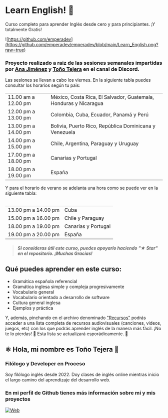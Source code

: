 # Learn English! 📖
Curso completo para aprender Inglés desde cero y para principiantes. ¡Y totalmente Gratis!

![https://github.com/emperadev](https://github.com/emperadev/emperadev/blob/main/Learn_English.png?raw=true)

### Proyecto realizado a raiz de las sesiones semanales impartidas por <a href="https://github.com/AnaDJmzP">Ana Jiménez</a> y <a href="https://github.com/emperadev">Toño Tejera</a> en el canal de Discord. 
Las sesiones se llevan a cabo los viernes. En la siguiente tabla puedes consultar los horarios según tu pais: 

<table>
    <tr>
    <td> 11.00 am a 12.00 pm </td>
    <td> México, Costa Rica, El Salvador, Guatemala, Honduras y Nicaragua</td>
    </tr>
    <tr>
    <td> 12.00 pm a 13.00 pm </td>
    <td> Colombia, Cuba, Ecuador, Panamá y Perú</td>  
    </tr>
    <tr>    
    <td> 13.00 pm a 14.00 pm </td>
    <td> Bolivia, Puerto Rico, República Dominicana y Venezuela </td>
    </tr>
    <tr>
    <td> 14.00 pm a 15.00 pm </td>
    <td> Chile, Argentina, Paraguay y Uruguay </td>
    </tr>
    <tr>  
    <td> 17.00 pm a 18.00 pm </td>
    <td> Canarias y Portugal </td>
    </tr>
    <tr> 
    <td> 18.00 pm a 19.00 pm </td>
    <td> España </td>
    </tr>
<table/>
    
Y para el horario de verano se adelanta una hora como se puede ver en la siguiente tabla: 
<table>
    <tr>
    <td> 13.00 pm a 14.00 pm </td>
    <td> Cuba</td>
    </tr>
    <tr>
    <td> 15.00 pm a 16.00 pm </td>
    <td> Chile y Paraguay</td>  
    </tr>
    <tr>
    <td> 18.00 pm a 19.00 pm </td>
    <td> Canarias y Portugal</td>
    </tr>
    <tr>
    <td> 19.00 pm a 20.00 pm </td>
    <td> España</td>  
    </tr>
</table>
    
> ##### Si consideras útil este curso, puedes apoyarlo haciendo "★ Star" en el repositorio. ¡Muchas Gracias!

## Qué puedes aprender en este curso:

  - Gramática española referencial
  - Gramática inglesa simple y compleja progresivamente
  - Vocabulario general
  - Vocabulario orientado a desarrollo de software
  - Cultura general inglesa
  - Ejemplos y práctica

Y, además, pinchando en el archivo denominado <a href="https://github.com/emperadev/learn-english/blob/main/Recursos.md">"Recursos"</a> podrás acceder a una lista completa de recursos audiovisuales (canciones, videos, juegos, etc) con los que podrás aprender inglés de la manera más fácil. ¡No te lo pierdas! 🥇 Esta lista se actualizará esporádicamente. 🤪

## ⚛️ Hola, mi nombre es Toño Tejera 🤘
### Filólogo y Developer en Proceso 

Soy filólogo inglés desde 2022. Doy clases de inglés online mientras inicio el largo camino del aprendizaje del desarrollo web. 

### En mi perfil de Github tienes más información sobre mí y mis proyectos
[![Web](https://img.shields.io/badge/GitHub-emperadev-14a1f0?style=for-the-badge&logo=github&logoColor=white&labelColor=101010)](https://github.com/emperadev/)
